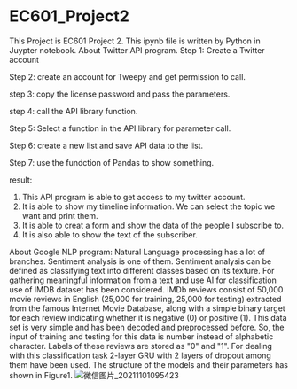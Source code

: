 # EC601_Project2
This Project is EC601 Project 2.
This ipynb file is written by Python in Juypter notebook. 
About Twitter API program.
Step 1: Create a Twitter account

Step 2: create an account for Tweepy and get permission to call.

step 3: copy the license password and pass the parameters.

step 4: call the API library function.

Step 5: Select a function in the API library for parameter call.

Step 6: create a new list and save API data to the list.

Step 7: use the fundction of Pandas to show something.

result: 
1. This API program is able to get access to my twitter account. 
2. It is able to show my timeline information. We can select the topic we want and print them.
3. It is able to creat a form and show the data of the people I subscribe to.
4. It is also able to show the text of the subscriber.

About Google NLP program:
Natural Language processing has a lot of branches. Sentiment analysis is one of them. Sentiment analysis can be defined as classifying text into different classes based on its texture. For gathering meaningful information from a text and use AI for classification use of IMDB dataset has been considered. IMDb reviews consist of 50,000 movie reviews in English (25,000 for training, 25,000 for testing) extracted from the famous Internet Movie Database, along with a simple binary target for each review indicating whether it is negative (0) or positive (1). This data set is very simple and has been decoded and preprocessed before. So, the input of training and testing for this data is number instead of alphabetic character. Labels of these reviews are stored as "0" and "1". For dealing with this classification task 2-layer GRU with 2 layers of dropout among them have been used. The structure of the models and their parameters has shown in Figure1. 
![微信图片_20211101095423](https://user-images.githubusercontent.com/72896630/139682850-d655bc7f-d0a7-47bc-b1c3-01aa4002d855.png)


